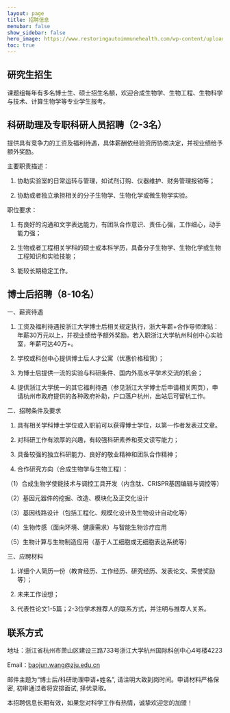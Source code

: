 ```yaml
---
layout: page
title: 招聘信息 
menubar: false
show_sidebar: false
hero_image: https://www.restoringautoimmunehealth.com/wp-content/uploads/2019/01/DNA-image-1080x640.jpg
toc: true
---
```



## 研究生招生

课题组每年有多名博士生、硕士招生名额，欢迎合成生物学、生物工程、生物科学与技术、计算生物学等专业学生报考。



## 科研助理及专职科研人员招聘（2-3名）

提供具有竞争力的工资及福利待遇，具体薪酬依经验资历协商决定，并视业绩给予额外奖励。

主要职责描述：

1. 协助实验室的日常运转与管理，如试剂订购、仪器维护、财务管理报销等；

2. 协助或者独立承担相关的分子生物学、生物化学或微生物学实验。

职位要求：

1. 有良好的沟通和文字表达能力，有团队合作意识、责任心强，工作细心，动手能力强；

2. 生物或者工程相关学科的硕士或本科学历，具备分子生物学、生物化学或生物工程知识和实验技能；

3. 能较长期稳定工作。



## 博士后招聘（8-10名）

一、薪资待遇

1. 工资及福利待遇按浙江大学博士后相关规定执行，浙大年薪+合作导师津贴：年薪30万元以上，并视业绩给予额外奖励。若入职浙江大学杭州科创中心实验室，年薪可达40万+。

2. 学校或科创中心提供博士后人才公寓（优惠价格租赁）；

3. 为博士后提供一流的实验与科研条件、国内外高水平学术交流的机会；

4. 提供浙江大学统一的其它福利待遇（参见浙江大学博士后申请相关网页），申请杭州市政府提供的各种政府补助，户口落户杭州，出站后可留杭工作。

二、招聘条件及要求

1. 具有相关学科博士学位或入职前可以获得博士学位，以第一作者发表过文章。

2. 对科研工作有浓厚的兴趣，有较强科研素养和英文读写能力；

3. 具备较强的独立科研能力、良好的敬业精神和团队合作精神；

4. 合作研究方向（合成生物学与生物工程）：

（1）合成生物学使能技术与调控工具开发（内含肽、CRISPR基因编辑与调控等）

（2）基因元器件的挖掘、改造、模块化及正交化设计

（3）基因线路设计（包括工程化、规模化设计及生物设计自动化等）

（4）生物传感（面向环境、健康需求）与智能生物诊疗应用

（5）生物计算与生物制造应用（基于人工细胞或无细胞表达系统等）

三、应聘材料

1. 详细个人简历一份（教育经历、工作经历、研究经历、发表论文、荣誉奖励等）；

2. 未来工作设想；

3. 代表性论文1-5篇；2-3位学术推荐人的联系方式，并注明与推荐人关系。

## 联系方式

地址：浙江省杭州市萧山区建设三路733号浙江大学杭州国际科创中心4号楼4223

Email：baojun.wang@zju.edu.cn

邮件主题为“博士后/科研助理申请+姓名”, 请注明大致到岗时间。申请材料严格保密, 初审通过者将安排面试, 择优录取。

本招聘信息长期有效，如果您对科学工作有热情，诚挚欢迎您的加盟！




